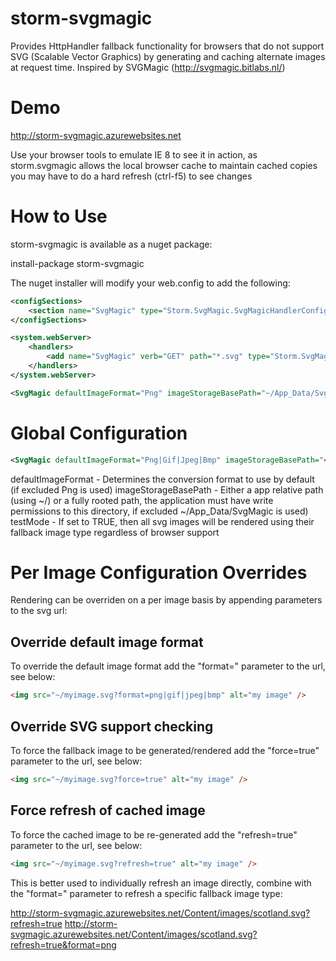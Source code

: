storm-svgmagic
==============

Provides HttpHandler fallback functionality for browsers that do not support SVG (Scalable Vector Graphics) by generating and caching alternate images at request time.  Inspired by SVGMagic (http://svgmagic.bitlabs.nl/)

Demo
==============
http://storm-svgmagic.azurewebsites.net

Use your browser tools to emulate IE 8 to see it in action, as storm.svgmagic allows the local browser cache to maintain cached copies you may have to do a hard refresh (ctrl-f5) to see changes

How to Use
==========
storm-svgmagic is available as a nuget package:

install-package storm-svgmagic

The nuget installer will modify your web.config to add the following:

```xml
<configSections>
	<section name="SvgMagic" type="Storm.SvgMagic.SvgMagicHandlerConfigurationSection, Storm.SvgMagic"/>
</configSections>

<system.webServer>
	<handlers>
		<add name="SvgMagic" verb="GET" path="*.svg" type="Storm.SvgMagic.SvgMagicHandler, Storm.SvgMagic" />
	</handlers>
</system.webServer>

<SvgMagic defaultImageFormat="Png" imageStorageBasePath="~/App_Data/SvgMagic" testMode="false" />
```

Global Configuration
====================

```xml
<SvgMagic defaultImageFormat="Png|Gif|Jpeg|Bmp" imageStorageBasePath="<app relative or rooted path>" testMode="false|true" />
```

defaultImageFormat - Determines the conversion format to use by default (if excluded Png is used)
imageStorageBasePath - Either a app relative path (using ~/) or a fully rooted path, the application must have write permissions to this directory, if excluded ~/App_Data/SvgMagic is used)
testMode - If set to TRUE, then all svg images will be rendered using their fallback image type regardless of browser support

Per Image Configuration Overrides
=================================
Rendering can be overriden on a per image basis by appending parameters to the svg url:

Override default image format
-----------------------------
To override the default image format add the "format=" parameter to the url, see below:
```html
<img src="~/myimage.svg?format=png|gif|jpeg|bmp" alt="my image" />
```

Override SVG support checking
-----------------------------
To force the fallback image to be generated/rendered add the "force=true" parameter to the url, see below:
```html
<img src="~/myimage.svg?force=true" alt="my image" />
```

Force refresh of cached image
-----------------------------
To force the cached image to be re-generated add the "refresh=true" parameter to the url, see below:
```html
<img src="~/myimage.svg?refresh=true" alt="my image" />
```
This is better used to individually refresh an image directly, combine with the "format=" parameter to refresh a specific fallback image type:

http://storm-svgmagic.azurewebsites.net/Content/images/scotland.svg?refresh=true
http://storm-svgmagic.azurewebsites.net/Content/images/scotland.svg?refresh=true&format=png
